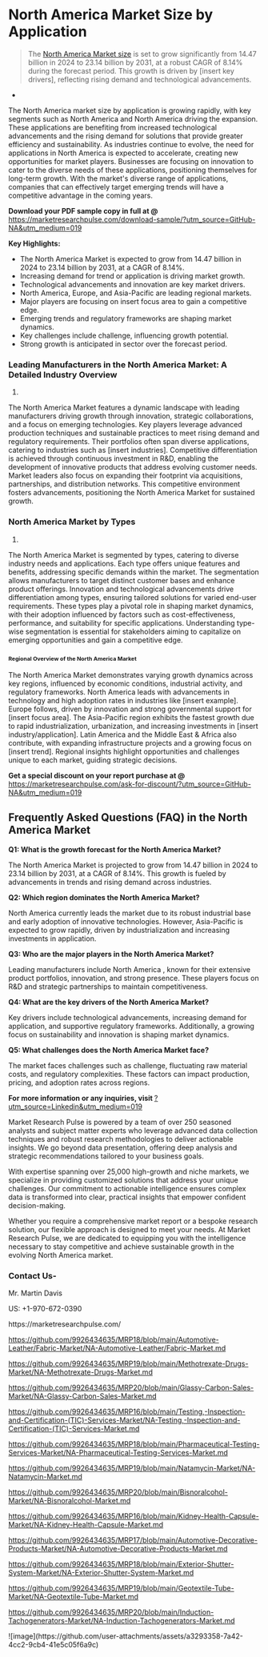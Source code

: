 <h1>North America  Market&nbsp;Size by Application</h1><blockquote><p>The <a href="https://marketresearchpulse.com/download-sample/?utm_source=GitHub-NA&amp;utm_medium=019">North America  Market size</a> is set to grow significantly from 14.47 billion in 2024 to 23.14 billion by 2031, at a robust CAGR of 8.14% during the forecast period. This growth is driven by [insert key drivers], reflecting rising demand and technological advancements.</p></blockquote><ul><li></li></ul><p>The North America  market size by application is growing rapidly, with key segments such as North America  and North America  driving the expansion. These applications are benefiting from increased technological advancements and the rising demand for solutions that provide greater efficiency and sustainability. As industries continue to evolve, the need for applications in North America  is expected to accelerate, creating new opportunities for market players. Businesses are focusing on innovation to cater to the diverse needs of these applications, positioning themselves for long-term growth. With the market's diverse range of applications, companies that can effectively target emerging trends will have a competitive advantage in the coming years.</p><p><strong>Download your PDF sample copy in full at @ </strong><a href="https://marketresearchpulse.com/download-sample/?utm_source=GitHub-NA&amp;utm_medium=019">https://marketresearchpulse.com/download-sample/?utm_source=GitHub-NA&amp;utm_medium=019</a></p><p><strong>Key Highlights: </strong></p><ul><li>The North America  Market is expected to grow from 14.47 billion in 2024 to 23.14 billion by 2031, at a CAGR of 8.14%.</li><li>Increasing demand for trend or application is driving market growth.</li><li>Technological advancements and innovation are key market drivers.</li><li>North America, Europe, and Asia-Pacific are leading regional markets.</li><li>Major players are focusing on insert focus area to gain a competitive edge.</li><li>Emerging trends and regulatory frameworks are shaping market dynamics.</li><li>Key challenges include challenge, influencing growth potential.</li><li>Strong growth is anticipated in sector over the forecast period.</li></ul><h3>Leading Manufacturers in the North America  Market: A Detailed Industry Overview</h3><ol><li></li></ol><div class="flex max-w-full flex-col flex-grow"><div class="min-h-8 text-message flex w-full flex-col items-end gap-2 whitespace-normal break-words [.text-message+&amp;]:mt-5" dir="auto" data-message-author-role="assistant" data-message-id="fd8432e4-4910-450d-b182-61b7bfb0a01f" data-message-model-slug="gpt-4o"><div class="flex w-full flex-col gap-1 empty:hidden first:pt-[3px]"><div class="markdown prose w-full break-words dark:prose-invert light"><p>The North America  Market features a dynamic landscape with leading manufacturers driving growth through innovation, strategic collaborations, and a focus on emerging technologies. Key players leverage advanced production techniques and sustainable practices to meet rising demand and regulatory requirements. Their portfolios often span diverse applications, catering to industries such as [insert industries]. Competitive differentiation is achieved through continuous investment in R&amp;D, enabling the development of innovative products that address evolving customer needs. Market leaders also focus on expanding their footprint via acquisitions, partnerships, and distribution networks. This competitive environment fosters advancements, positioning the North America  Market for sustained growth.</p></div></div></div></div><h3>North America  Market by Types</h3><ol><li></li></ol><div class="flex max-w-full flex-col flex-grow"><div class="min-h-8 text-message flex w-full flex-col items-end gap-2 whitespace-normal break-words [.text-message+&amp;]:mt-5" dir="auto" data-message-author-role="assistant" data-message-id="084470be-0bb7-4664-bddf-5156b4f41249" data-message-model-slug="gpt-4o-mini"><div class="flex w-full flex-col gap-1 empty:hidden first:pt-[3px]"><div class="markdown prose w-full break-words dark:prose-invert light"><p>The North America  Market is segmented by types, catering to diverse industry needs and applications. Each type offers unique features and benefits, addressing specific demands within the market. The segmentation allows manufacturers to target distinct customer bases and enhance product offerings. Innovation and technological advancements drive differentiation among types, ensuring tailored solutions for varied end-user requirements. These types play a pivotal role in shaping market dynamics, with their adoption influenced by factors such as cost-effectiveness, performance, and suitability for specific applications. Understanding type-wise segmentation is essential for stakeholders aiming to capitalize on emerging opportunities and gain a competitive edge.</p></div></div></div></div><h3><span style="font-size: 11px;">Regional Overview of the North America  Market</span></h3><div class="flex max-w-full flex-col flex-grow"><div class="min-h-8 text-message flex w-full flex-col items-end gap-2 whitespace-normal break-words [.text-message+&amp;]:mt-5" dir="auto" data-message-author-role="assistant" data-message-id="e9038762-ce64-4e30-91c9-9bd413514231" data-message-model-slug="gpt-4o-mini"><div class="flex w-full flex-col gap-1 empty:hidden first:pt-[3px]"><div class="markdown prose w-full break-words dark:prose-invert light"><p>The North America  Market demonstrates varying growth dynamics across key regions, influenced by economic conditions, industrial activity, and regulatory frameworks. North America leads with advancements in technology and high adoption rates in industries like [insert example]. Europe follows, driven by innovation and strong governmental support for [insert focus area]. The Asia-Pacific region exhibits the fastest growth due to rapid industrialization, urbanization, and increasing investments in [insert industry/application]. Latin America and the Middle East &amp; Africa also contribute, with expanding infrastructure projects and a growing focus on [insert trend]. Regional insights highlight opportunities and challenges unique to each market, guiding strategic decisions.</p></div></div></div></div><p><strong>Get a special discount on your report purchase at @ </strong><a href="https://marketresearchpulse.com/ask-for-discount/?utm_source=GitHub-NA&amp;utm_medium=019">https://marketresearchpulse.com/ask-for-discount/?utm_source=GitHub-NA&amp;utm_medium=019</a></p><h2>Frequently Asked Questions (FAQ) in the North America  Market</h2><p><strong>Q1: What is the growth forecast for the North America  Market?</strong></p><p>The North America  Market is projected to grow from 14.47 billion in 2024 to 23.14 billion by 2031, at a CAGR of 8.14%. This growth is fueled by advancements in trends and rising demand across industries.</p><p><strong>Q2: Which region dominates the North America  Market?</strong></p><p>North America currently leads the market due to its robust industrial base and early adoption of innovative technologies. However, Asia-Pacific is expected to grow rapidly, driven by industrialization and increasing investments in application.</p><p><strong>Q3: Who are the major players in the North America  Market?</strong></p><p>Leading manufacturers include North America , known for their extensive product portfolios, innovation, and strong presence. These players focus on R&amp;D and strategic partnerships to maintain competitiveness.</p><p><strong>Q4: What are the key drivers of the North America  Market?</strong></p><p>Key drivers include technological advancements, increasing demand for application, and supportive regulatory frameworks. Additionally, a growing focus on sustainability and innovation is shaping market dynamics.</p><p><strong>Q5: What challenges does the North America  Market face?</strong></p><p>The market faces challenges such as challenge, fluctuating raw material costs, and regulatory complexities. These factors can impact production, pricing, and adoption rates across regions.</p><p><strong>For more information or any inquiries, visit&nbsp;</strong><a href="?utm_source=Linkedin&utm_medium=019">?utm_source=Linkedin&utm_medium=019</a></p><p>Market Research Pulse is powered by a team of over 250 seasoned analysts and subject matter experts who leverage advanced data collection techniques and robust research methodologies to deliver actionable insights. We go beyond data presentation, offering deep analysis and strategic recommendations tailored to your business goals.</p><p>With expertise spanning over 25,000 high-growth and niche markets, we specialize in providing customized solutions that address your unique challenges. Our commitment to actionable intelligence ensures complex data is transformed into clear, practical insights that empower confident decision-making.</p><p>Whether you require a comprehensive market report or a bespoke research solution, our flexible approach is designed to meet your needs. At Market Research Pulse, we are dedicated to equipping you with the intelligence necessary to stay competitive and achieve sustainable growth in the evolving North America  market.</p><h3><strong>Contact Us-</strong></h3><p>Mr. Martin Davis</p><p>US: +1-970-672-0390</p><p>https://marketresearchpulse.com/</p><p><a href="https://github.com/9926434635/MRP18/blob/main/Automotive-Leather/Fabric-Market/NA-Automotive-Leather/Fabric-Market.md">https://github.com/9926434635/MRP18/blob/main/Automotive-Leather/Fabric-Market/NA-Automotive-Leather/Fabric-Market.md</a></p><p><a href="https://github.com/9926434635/MRP19/blob/main/Methotrexate-Drugs-Market/NA-Methotrexate-Drugs-Market.md">https://github.com/9926434635/MRP19/blob/main/Methotrexate-Drugs-Market/NA-Methotrexate-Drugs-Market.md</a></p><p><a href="https://github.com/9926434635/MRP20/blob/main/Glassy-Carbon-Sales-Market/NA-Glassy-Carbon-Sales-Market.md">https://github.com/9926434635/MRP20/blob/main/Glassy-Carbon-Sales-Market/NA-Glassy-Carbon-Sales-Market.md</a></p><p><a href="https://github.com/9926434635/MRP16/blob/main/Testing,-Inspection-and-Certification-(TIC)-Services-Market/NA-Testing,-Inspection-and-Certification-(TIC)-Services-Market.md">https://github.com/9926434635/MRP16/blob/main/Testing,-Inspection-and-Certification-(TIC)-Services-Market/NA-Testing,-Inspection-and-Certification-(TIC)-Services-Market.md</a></p><p><a href="https://github.com/9926434635/MRP18/blob/main/Pharmaceutical-Testing-Services-Market/NA-Pharmaceutical-Testing-Services-Market.md">https://github.com/9926434635/MRP18/blob/main/Pharmaceutical-Testing-Services-Market/NA-Pharmaceutical-Testing-Services-Market.md</a></p><p><a href="https://github.com/9926434635/MRP19/blob/main/Natamycin-Market/NA-Natamycin-Market.md">https://github.com/9926434635/MRP19/blob/main/Natamycin-Market/NA-Natamycin-Market.md</a></p><p><a href="https://github.com/9926434635/MRP20/blob/main/Bisnoralcohol-Market/NA-Bisnoralcohol-Market.md">https://github.com/9926434635/MRP20/blob/main/Bisnoralcohol-Market/NA-Bisnoralcohol-Market.md</a></p><p><a href="https://github.com/9926434635/MRP16/blob/main/Kidney-Health-Capsule-Market/NA-Kidney-Health-Capsule-Market.md">https://github.com/9926434635/MRP16/blob/main/Kidney-Health-Capsule-Market/NA-Kidney-Health-Capsule-Market.md</a></p><p><a href="https://github.com/9926434635/MRP17/blob/main/Automotive-Decorative-Products-Market/NA-Automotive-Decorative-Products-Market.md">https://github.com/9926434635/MRP17/blob/main/Automotive-Decorative-Products-Market/NA-Automotive-Decorative-Products-Market.md</a></p><p><a href="https://github.com/9926434635/MRP18/blob/main/Exterior-Shutter-System-Market/NA-Exterior-Shutter-System-Market.md">https://github.com/9926434635/MRP18/blob/main/Exterior-Shutter-System-Market/NA-Exterior-Shutter-System-Market.md</a></p><p><a href="https://github.com/9926434635/MRP19/blob/main/Geotextile-Tube-Market/NA-Geotextile-Tube-Market.md">https://github.com/9926434635/MRP19/blob/main/Geotextile-Tube-Market/NA-Geotextile-Tube-Market.md</a></p><p><a href="https://github.com/9926434635/MRP20/blob/main/Induction-Tachogenerators-Market/NA-Induction-Tachogenerators-Market.md">https://github.com/9926434635/MRP20/blob/main/Induction-Tachogenerators-Market/NA-Induction-Tachogenerators-Market.md</a></p>
![image](https://github.com/user-attachments/assets/a3293358-7a42-4cc2-9cb4-41e5c05f6a9c)
